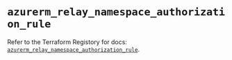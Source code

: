 # `azurerm_relay_namespace_authorization_rule`

Refer to the Terraform Registory for docs: [`azurerm_relay_namespace_authorization_rule`](https://www.terraform.io/docs/providers/azurerm/r/relay_namespace_authorization_rule).
